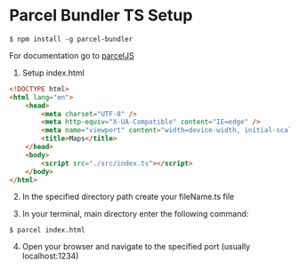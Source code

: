 # Parcel Bundler TS Setup

```
$ npm install -g parcel-bundler
```

For documentation go to [parcelJS](https://parceljs.org/)

1. Setup index.html

```html
<!DOCTYPE html>
<html lang="en">
    <head>
        <meta charset="UTF-8" />
        <meta http-equiv="X-UA-Compatible" content="IE=edge" />
        <meta name="viewport" content="width=device-width, initial-scale=1.0" />
        <title>Maps</title>
    </head>
    <body>
        <script src="./src/index.ts"></script>
    </body>
</html>
```

2. In the specified directory path create your fileName.ts file

3. In your terminal, main directory enter the following command:

```
$ parcel index.html
```

4. Open your browser and navigate to the specified port (usually localhost:1234)

